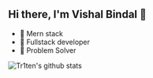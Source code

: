 ## Hi there, I'm Vishal Bindal 👋

- 👀 Mern stack
- 🌱 Fullstack developer
- 💞️ Problem Solver


![Tr1ten's github stats](https://bad-apple-github-readme.vercel.app/api?show_bg=1&username=vbindal)

<!--![Leetcode Stats](https://leetcard.jacoblin.cool/vbindal19072001?theme=light) -->
<!-- 
vbindal/vbindal is a ✨ special ✨ repository because its `README.md` (this file) appears on your GitHub profile.
You can click the Preview link to take a look at your changes.
![Leetcode Stats](https://leetcard.jacoblin.cool/JacobLinCool) -->

